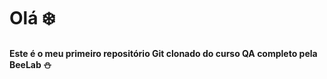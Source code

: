 <h1> Olá ❄️</h1>


<h4> Este é o meu primeiro repositório Git clonado do curso QA completo pela BeeLab ⛄ </h4> 



